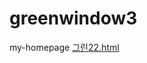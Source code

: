 # greenwindow3
my-homepage
[그린22.html](https://github.com/user-attachments/files/22590078/22.html)
<!DOCTYPE html><html lang="ko"><head>    <meta charset="UTF-8">    <meta name="viewport" content="width=device-width, initial-scale=1.0">    <title>더그린유리 | 파손된 유리 긴급대응 | 010-5281-9234</title>        <meta name="author" content="더그린유리">    <meta name="generator" content="HTML5, Tailwind CSS">        <meta name="description" content="유리 파손 긴급대응 전문, 더그린유리. 24시간 긴급 출동, 아파트/상가/주택 유리 교체, 최고의 기술력과 합리적인 가격.">    <meta name="keywords" content="유리긴급대응, 유리파손, 창문교체, 강화유리, 복층유리, 더그린유리, 긴급출동">        <meta property="og:title" content="더그린유리 | 파손된 유리 긴급대응">    <meta property="og:description" content="대구 전지역 긴급 출동! 아파트, 상가, 주택 유리 파손 즉시 처리.">    <meta property="og:type" content="website">    <meta property="og:url" content="YOUR_GITHUB_PAGES_URL_HERE"> <meta property="og:image" content="https://i.imgur.com/8ixtDzz.jpeg"> <meta property="og:locale" content="ko_KR">        <link rel="preconnect" href="https://fonts.googleapis.com">    <link rel="preconnect" href="https://fonts.gstatic.com" crossorigin>    <link href="https://fonts.googleapis.com/css2?family=Inter:wght@400;500;600;700;800;900&family=Nanum+Gothic:wght@400;700;800&display=swap" rel="stylesheet">        <script src="https://cdn.tailwindcss.com"></script>    <style>        /* CSS Customization for Branding & Animation */        html {            scroll-behavior: smooth;        }        body {            /* 한글 폰트(Nanum Gothic)를 Inter 다음에 선언하여 한글에 우선 적용 */            font-family: 'Nanum Gothic', 'Inter', sans-serif;         }        .hero {            /* 메인 배경 이미지 설정 (GitHub에서 접근 가능한 URL 사용) */            background-image: url('https://i.imgur.com/8ixtDzz.jpeg');         }                /* 모바일 메뉴 애니메이션 및 포트폴리오 호버 효과 등 기존 스타일 유지 */        @keyframes fadeInDown {            from {                opacity: 0;                transform: translateY(-20px);            }            to {                opacity: 1;                transform: translateY(0);            }
        }        .animate-fade-in {            animation: fadeInDown 0.3s ease-out forwards;
        }        .portfolio-item-image-wrapper {            position: relative;            overflow: hidden;
        }        .portfolio-item-overlay {            position: absolute;            top: 0;            left: 0;            width: 100%;            height: 100%;            background-color: rgba(6, 182, 212, 0.7);            color: white;            display: flex;            align-items: center;            justify-content: center;            opacity: 0;            transition: opacity 0.3s ease;            text-align: center;            padding: 1rem;
        }        .portfolio-item-image-wrapper:hover .portfolio-item-overlay {            opacity: 1;
        }        @keyframes pulse {            0%, 100% { opacity: 1; }            50% { opacity: 0.8; }
        }        .animate-pulse {            animation: pulse 1s cubic-bezier(0.4, 0, 0.6, 1) infinite;
        }    </style></head><body class="bg-gray-50 text-gray-800">
    <header class="bg-white shadow-lg fixed w-full z-50">        <div class="container mx-auto px-4 sm:px-6 lg:px-8 py-4 flex justify-between items-center">            <a href="#" class="text-3xl font-extrabold text-green-600 tracking-wider" aria-label="더그린유리 홈">더그린유리</a>                        <nav class="hidden md:flex space-x-8 text-lg font-medium" aria-label="주요 탐색">                <a href="#about" class="text-gray-700 hover:text-green-600 transition duration-300 ease-in-out">업체 소개</a>                <a href="#portfolio" class="text-gray-700 hover:text-green-600 transition duration-300 ease-in-out">시공사례</a>                <a href="#contact" class="text-gray-700 hover:text-green-600 transition duration-300 ease-in-out">문의하기</a>            </nav>                        <button id="menu-button" class="md:hidden text-gray-600 hover:text-green-600 transition duration-300 focus:outline-none p-1" aria-expanded="false" aria-controls="mobile-menu" aria-label="메뉴 열기">                <svg class="w-7 h-7" fill="none" stroke="currentColor" viewBox="0 0 24 24" xmlns="http://www.w3.org/2000/svg">                    <path stroke-linecap="round" stroke-linejoin="round" stroke-width="2" d="M4 6h16M4 12h16m-7 6h7"></path>                </svg>            </button>        </div>
        <nav id="mobile-menu" class="hidden md:hidden absolute w-full bg-white shadow-xl border-t border-gray-100 animate-fade-in">            <a href="#about" class="block text-center text-lg py-3 hover:bg-green-50/50 font-medium text-gray-800">업체 소개</a>            <a href="#portfolio" class="block text-center text-lg py-3 hover:bg-green-50/50 font-medium text-gray-800">시공사례</a>            <a href="#contact" class="block text-center text-lg py-3 hover:bg-green-50/50 font-medium text-gray-800">문의하기</a>        </nav>    </header>
    <section class="hero bg-cover bg-center min-h-screen flex items-center justify-center text-center pt-28" role="region" aria-label="유리 파손 긴급대응 서비스">        <div class="bg-black/60 p-6 sm:p-10 rounded-2xl mx-4 max-w-4xl backdrop-blur-sm text-center">                        <h1 class="text-3xl sm:text-4xl lg:text-5xl font-extrabold text-red-400 leading-tight mb-4 animate-pulse">                파손된 유리 긴급대응!            </h1>
            <p class="text-xl sm:text-2xl font-bold text-yellow-300 leading-tight mb-4">
                ✅ 대구 전지역 **무료 긴급 출동!**
            </p>
            <p class="text-4xl sm:text-5xl lg:text-7xl font-extrabold text-green-400 leading-snug mb-2">                더그린유리            </p>            <p class="text-xl sm:text-3xl lg:text-4xl font-extrabold text-white leading-snug">                010.5281.9234            </p>            <p class="text-base sm:text-xl font-light text-gray-100 mt-8 mb-8">                최고의 기술력과 합리적인 가격으로 고객님의 공간에 **안전과 가치**를 더합니다.            </p>            <a href="tel:01052819234" class="inline-block bg-red-600 hover:bg-red-700 text-white font-bold py-3 px-10 rounded-full text-lg shadow-xl transition duration-300 transform hover:scale-[1.03] active:scale-100 ease-out focus:outline-none focus:ring-4 focus:ring-red-400 focus:ring-opacity-75 mb-4" aria-label="긴급 전화 문의 010-5281-9234">                지금 바로 긴급 전화 문의            </a>                        <a href="sms:01052819234" class="inline-block bg-green-600 hover:bg-green-700 text-white font-bold py-3 px-10 rounded-full text-lg shadow-xl transition duration-300 transform hover:scale-[1.03] active:scale-100 ease-out focus:outline-none focus:ring-4 focus:ring-green-400 focus:ring-opacity-75" aria-label="긴급 문자 문의 010-5281-9234">                문자 문의하기 💬            </a>        </div>    </section>
    <section id="about" class="py-16 md:py-24 bg-white" role="region" aria-labelledby="about-heading">        <div class="container mx-auto px-4 sm:px-6 lg:px-8">            <h2 id="about-heading" class="text-3xl md:text-5xl font-extrabold text-center text-green-700 mb-4">업체 소개</h2>            <p class="text-center text-lg text-gray-600 max-w-3xl mx-auto mb-16 font-light">                더그린유리는 고객 만족을 최우선으로 생각하며, 오랜 경험과 노하우를 바탕으로 최고의 유리 제품과 시공 서비스를 합리적인 가격으로 제공합니다.            </p>            <div class="grid md:grid-cols-3 gap-8 text-center">                <div class="p-6 sm:p-10 rounded-xl shadow-lg bg-gray-50 hover:shadow-xl transition duration-300 border-t-4 border-green-600">                    <h3 class="text-xl font-bold text-gray-800 mb-2">원스톱 시스템</h3>                    <p class="text-base text-gray-600">유통 마진을 줄여 합리적인 가격으로 교체해드리며, 상담부터 시공까지 한번에!</p>                </div>                <div class="p-6 sm:p-10 rounded-xl shadow-lg bg-gray-50 hover:shadow-xl transition duration-300 border-t-4 border-green-600">                    <h3 class="text-xl font-bold text-gray-800 mb-2">최고의 기술력</h3>                    <p class="text-base text-gray-600">숙련된 전문가들이 정확하고 꼼꼼한 시공으로 완벽한 결과물을 보장합니다.</p>                </div>                <div class="p-6 sm:p-10 rounded-xl shadow-lg bg-gray-50 hover:shadow-xl transition duration-300 border-t-4 border-green-600">                    <h3 class="text-xl font-bold text-gray-800 mb-2">고객 만족</h3>                    <p class="text-base text-gray-600">친절한 상담과 신속한 **A/S**로 고객님께 최상의 서비스를 약속드립니다.</p>                </div>            </div>        </div>    </section>
    <hr class="border-gray-200">
    <section id="portfolio" class="py-16 md:py-24 bg-gray-50" role="region" aria-labelledby="portfolio-heading">        <div class="container mx-auto px-4 sm:px-6 lg:px-8">            <h2 id="portfolio-heading" class="text-3xl md:text-5xl font-extrabold text-center text-green-700 mb-12">시공사례</h2>            <div class="grid sm:grid-cols-2 lg:grid-cols-3 gap-8">                                <div class="bg-white rounded-xl shadow-lg overflow-hidden border border-gray-100 transition duration-300 hover:shadow-2xl hover:-translate-y-1">                    <div class="portfolio-item-image-wrapper">                        <img src="https://i.imgur.com/czR7rjJ.jpeg" alt="시공사례 1: 아파트 창문유리 교체, 단열 및 방음 효과 개선" class="w-full h-48 md:h-64 object-cover">                        <div class="portfolio-item-overlay">                            <span class="font-semibold text-lg">단열, 방음 효과 UP!</span>                        </div>                    </div>                    <div class="p-6">                        <h3 class="font-bold text-xl text-gray-900 mb-2">아파트 창문유리 교체</h3>                        <p class="text-gray-600 text-sm">파손된 유리를 에너지 절약형 소노 이중창으로 교체하여 단열 효과와 사생활 보호를 극대화했습니다.</p>                    </div>                </div>
                <div class="bg-white rounded-xl shadow-lg overflow-hidden border border-gray-100 transition duration-300 hover:shadow-2xl hover:-translate-y-1">                    <div class="portfolio-item-image-wrapper">                        <img src="https://i.imgur.com/DKHciKo.jpeg" alt="시공사례 2: 상가 건물 강화유리 시공, 안전과 디자인 동시 만족" class="w-full h-48 md:h-64 object-cover">                        <div class="portfolio-item-overlay">                            <span class="font-semibold text-lg">안전과 디자인, 두 마리 토끼!</span>                        </div>                    </div>                    <div class="p-6">                        <h3 class="font-bold text-xl text-gray-900 mb-2">상가 건물 유리 시공</h3>                        <p class="text-gray-600 text-sm">강화유리를 사용하여 안전성과 심미성을 동시에 만족시킨 상업 공간 유리 시공 사례입니다.</p>                    </div>                </div>
                <div class="bg-white rounded-xl shadow-lg overflow-hidden border border-gray-100 transition duration-300 hover:shadow-2xl hover:-translate-y-1">                    <div class="portfolio-item-image-wrapper">                        <img src="https://i.imgur.com/hUxcYHY.jpg" alt="시공사례 3: 주택 복층유리 시공, 방음 및 단열 효과 증대" class="w-full h-48 md:h-64 object-cover">                        <div class="portfolio-item-overlay">                            <span class="font-semibold text-lg">조용하고 쾌적한 우리집!</span>                        </div>                    </div>                    <div class="p-6">                        <h3 class="font-bold text-xl text-gray-900 mb-2">주택 복층유리 시공</h3>                        <p class="text-gray-600 text-sm">방음 효과가 뛰어난 복층유리 시공으로 조용하고 쾌적한 주거 환경을 조성했습니다.</p>                    </div>                </div>                            </div>        </div>    </section>
    <hr class="border-gray-200">
    <section id="contact" class="py-16 md:py-24 bg-gray-800 text-white" role="region" aria-labelledby="contact-heading">        <div class="container mx-auto px-4 sm:px-6 lg:px-8 text-center">            <h2 id="contact-heading" class="text-3xl md:text-5xl font-extrabold mb-4">지금 바로 문의하세요! 📞</h2>            <p class="text-lg text-gray-300 max-w-3xl mx-auto mb-10 font-light">                **유리 파손** 등 긴급 상황이 발생하면, 전문가가 직접 **친절하고 신속하게** 상담해 드립니다.            </p>            <div class="flex flex-col items-center space-y-6">                <a href="tel:01052819234" class="bg-red-600 hover:bg-red-700 text-white font-extrabold text-xl py-3 px-10 rounded-full shadow-2xl transition duration-300 transform hover:scale-[1.05] focus:outline-none focus:ring-4 focus:ring-red-400 focus:ring-opacity-75" aria-label="긴급 전화 문의 010-5281-9234">                    긴급 전화 문의: 010-5281-9234                </a>                                <a href="sms:01052819234" class="bg-green-600 hover:bg-green-700 text-white font-extrabold text-xl py-3 px-10 rounded-full shadow-2xl transition duration-300 transform hover:scale-[1.05] focus:outline-none focus:ring-4 focus:ring-green-400 focus:ring-opacity-75" aria-label="문자 문의 010-5281-9234">                    문자 문의하기 💬                </a>                                <p class="text-gray-400 text-base mt-4">                    Email: <a href="mailto:boy02326@naver.com" class="hover:text-green-400 transition duration-300">boy02326@naver.com</a>                </p>                <p class="text-gray-400 text-base">                    주소: 대구시 서구 서대구로3길 59-35                </p>            </div>        </div>    </section>
    <footer class="bg-gray-900 text-gray-400 py-6 text-center" role="contentinfo">        <div class="container mx-auto px-4 sm:px-6 lg:px-8">            <p class="text-sm">&copy; 2024 더그린유리 (The Green Window). All rights reserved.</p>        </div>    </footer>
    <script>        const menuButton = document.getElementById('menu-button');        const mobileMenu = document.getElementById('mobile-menu');                menuButton.addEventListener('click', () => {            const isHidden = mobileMenu.classList.toggle('hidden');            menuButton.setAttribute('aria-expanded', !isHidden);        });
        // 메뉴 링크 클릭 시 모바일 메뉴 닫기        mobileMenu.querySelectorAll('a').forEach(link => {            link.addEventListener('click', () => {                mobileMenu.classList.add('hidden');                menuButton.setAttribute('aria-expanded', 'false');            });        });    </script></body></html>
